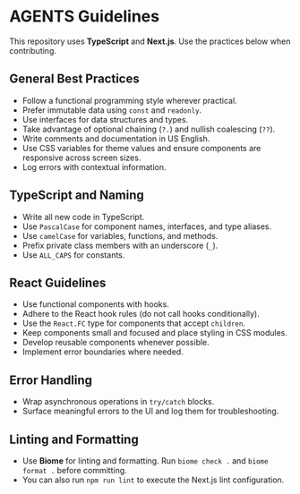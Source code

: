 # AGENTS Guidelines

This repository uses **TypeScript** and **Next.js**. Use the practices below when contributing.

## General Best Practices

- Follow a functional programming style wherever practical.
- Prefer immutable data using `const` and `readonly`.
- Use interfaces for data structures and types.
- Take advantage of optional chaining (`?.`) and nullish coalescing (`??`).
- Write comments and documentation in US English.
- Use CSS variables for theme values and ensure components are responsive across screen sizes.
- Log errors with contextual information.

## TypeScript and Naming

- Write all new code in TypeScript.
- Use `PascalCase` for component names, interfaces, and type aliases.
- Use `camelCase` for variables, functions, and methods.
- Prefix private class members with an underscore (`_`).
- Use `ALL_CAPS` for constants.

## React Guidelines

- Use functional components with hooks.
- Adhere to the React hook rules (do not call hooks conditionally).
- Use the `React.FC` type for components that accept `children`.
- Keep components small and focused and place styling in CSS modules.
- Develop reusable components whenever possible.
- Implement error boundaries where needed.

## Error Handling

- Wrap asynchronous operations in `try/catch` blocks.
- Surface meaningful errors to the UI and log them for troubleshooting.

## Linting and Formatting

- Use **Biome** for linting and formatting. Run `biome check .` and `biome format .` before committing.
- You can also run `npm run lint` to execute the Next.js lint configuration.

